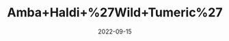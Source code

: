 ---
title: 'Amba+Haldi+%27Wild+Tumeric%27'
date: '2022-09-15' 
metatag: '' 
inventory: '0' 
draft: false 
# meta description 
shortDescripton: ''
description: 'Herb'
longdescription: ''
featured: True
# product Price
price: '40.0'
# Product Short Description
shortDescription: ''
productID: '05E99065-992A-ED11-9968-005056B3A416'
type: 'products'
category: 'Herb' 
thumnailproduct: 'https://aminsaddiquidawakhana.eralive.net/images/products/05E99065-992A-ED11-9968-005056B3A4161.png' 
images:
  - image: 'images/products/05E99065-992A-ED11-9968-005056B3A4161.png'  
Variants:
---